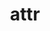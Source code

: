 ---
title: "attr"
layout: cache
categories: [package, develop]
meta: {"compilers": ["gcc@10.5.0", "gcc@13.3.0"], "num_specs": 6, "num_specs_by_stack": {"developer-tools-aarch64-linux-gnu": 3, "developer-tools-x86_64_v3-linux-gnu": 3, "root": 6}, "oss": ["centos7", "rhel8"], "platforms": ["linux"], "stacks": ["developer-tools-aarch64-linux-gnu", "developer-tools-x86_64_v3-linux-gnu", "root"], "targets": ["aarch64", "x86_64_v3"], "versions": ["2.4.48"]}
spec_details: [{"compiler": "gcc@13.3.0", "hash": "dksevbawrygoacblgmf4wpb2hquocchu", "os": "rhel8", "platform": "linux", "size": "-", "stacks": ["developer-tools-aarch64-linux-gnu", "root"], "target": "aarch64", "variants": ["build_system=autotools"], "versions": ["2.4.48"]}, {"compiler": "gcc@10.5.0", "hash": "j55y2uzzzg4ozndeukn5s5x6j5xv3j3e", "os": "centos7", "platform": "linux", "size": "-", "stacks": ["developer-tools-x86_64_v3-linux-gnu", "root"], "target": "x86_64_v3", "variants": ["build_system=autotools"], "versions": ["2.4.48"]}, {"compiler": "gcc@10.5.0", "hash": "nbnnao27oc7poesypzqcrxyl25qi5ls3", "os": "centos7", "platform": "linux", "size": "-", "stacks": ["developer-tools-x86_64_v3-linux-gnu", "root"], "target": "x86_64_v3", "variants": ["build_system=autotools"], "versions": ["2.4.48"]}, {"compiler": "gcc@13.3.0", "hash": "sli2ukgw7obozvgjujdgdlzbvyqwifal", "os": "rhel8", "platform": "linux", "size": "-", "stacks": ["developer-tools-aarch64-linux-gnu", "root"], "target": "aarch64", "variants": ["build_system=autotools"], "versions": ["2.4.48"]}, {"compiler": "gcc@13.3.0", "hash": "trmhwtn35ncerp4c4fnk74hhmm762vgu", "os": "rhel8", "platform": "linux", "size": "-", "stacks": ["developer-tools-aarch64-linux-gnu", "root"], "target": "aarch64", "variants": ["build_system=autotools"], "versions": ["2.4.48"]}, {"compiler": "gcc@10.5.0", "hash": "vzfy65vbxrdjnrmchduy7num6mpj4xvz", "os": "centos7", "platform": "linux", "size": "-", "stacks": ["developer-tools-x86_64_v3-linux-gnu", "root"], "target": "x86_64_v3", "variants": ["build_system=autotools"], "versions": ["2.4.48"]}]
---